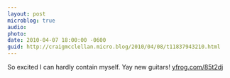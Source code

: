 ```yaml
---
layout: post
microblog: true
audio: 
photo: 
date: 2010-04-07 18:00:00 -0600
guid: http://craigmcclellan.micro.blog/2010/04/08/t11837943210.html
---
```

So excited I can hardly contain myself. Yay new guitars! [yfrog.com/85t2dj](http://yfrog.com/85t2dj)
